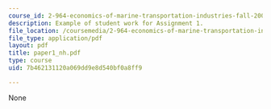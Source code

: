```yaml
---
course_id: 2-964-economics-of-marine-transportation-industries-fall-2006
description: Example of student work for Assignment 1.
file_location: /coursemedia/2-964-economics-of-marine-transportation-industries-fall-2006/7b462131120a069dd9e8d540bf0a8ff9_paper1_nh.pdf
file_type: application/pdf
layout: pdf
title: paper1_nh.pdf
type: course
uid: 7b462131120a069dd9e8d540bf0a8ff9

---
```

None